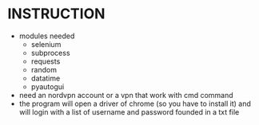 # **INSTRUCTION** #
  - modules needed
    - selenium
    - subprocess
    - requests
    - random 
    - datatime
    - pyautogui
  - need an nordvpn account or a vpn that work with cmd command
  - the program will open a driver of chrome (so you have to install it) and will login with a list of username and password founded in a txt file
